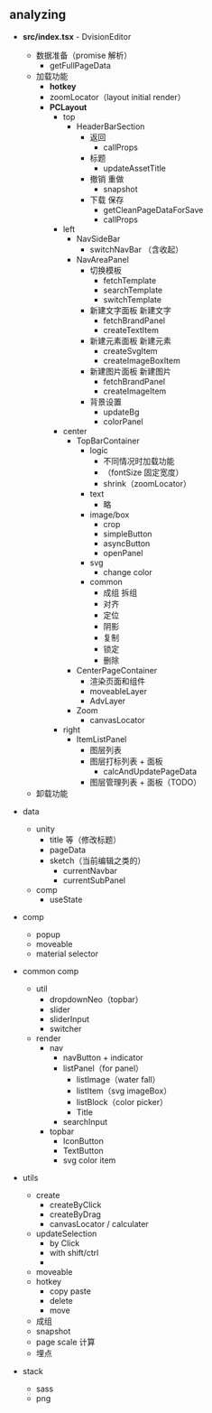 ## analyzing

- **src/index.tsx** - DvisionEditor
  - 数据准备（promise 解析）
    - getFullPageData
  - 加载功能
    - **hotkey**
    - zoomLocator（layout initial render）
    - **PCLayout**
      - top
        - HeaderBarSection
          - 返回
            - callProps
          - 标题
            - updateAssetTitle
          - 撤销 重做
            - snapshot
          - 下载 保存
            - getCleanPageDataForSave
            - callProps
      - left
        - NavSideBar
          - switchNavBar （含收起）
        - NavAreaPanel
          - 切换模板
            - fetchTemplate
            - searchTemplate
            - switchTemplate
          - 新建文字面板 新建文字
            - fetchBrandPanel
            - createTextItem
          - 新建元素面板 新建元素
            - createSvgItem
            - createImageBoxItem
          - 新建图片面板 新建图片
            - fetchBrandPanel
            - createImageItem
          - 背景设置
            - updateBg
            - colorPanel
      - center
        - TopBarContainer
          - logic
            - 不同情况时加载功能
            - （fontSize 固定宽度）
            - shrink（zoomLocator）
          - text
            - 略
          - image/box
            - crop
            - simpleButton
            - asyncButton
            - openPanel
          - svg
            - change color
          - common
            - 成组 拆组
            - 对齐
            - 定位
            - 阴影
            - 复制
            - 锁定
            - 删除
        - CenterPageContainer
          - 渲染页面和组件
          - moveableLayer
          - AdvLayer
        - Zoom
          - canvasLocator
      - right
        - ItemListPanel
          - 图层列表
          - 图层打标列表 + 面板
            - calcAndUpdatePageData
          - 图层管理列表 + 面板（TODO）
  - 卸载功能


- data
  - unity
    - title 等（修改标题）
    - pageData
    - sketch（当前编辑之类的）
      - currentNavbar
      - currentSubPanel
  - comp
    - useState

- comp
  - popup
  - moveable
  - material selector
- common comp
  - util
    - dropdownNeo（topbar）
    - slider
    - sliderInput
    - switcher
  - render
    - nav
      - navButton + indicator
      - listPanel（for panel）
        - listImage（water fall）
        - listItem（svg imageBox）
        - listBlock（color picker）
        - Title
      - searchInput
    - topbar
      - IconButton
      - TextButton
      - svg color item

- utils
  - create
    - createByClick
    - createByDrag
    - canvasLocator / calculater
  - updateSelection
    - by Click
    - with shift/ctrl
    - 
  - moveable
  - hotkey
    - copy paste
    - delete
    - move
  - 成组
  - snapshot
  - page scale 计算
  - 埋点

- stack
  - sass
  - png